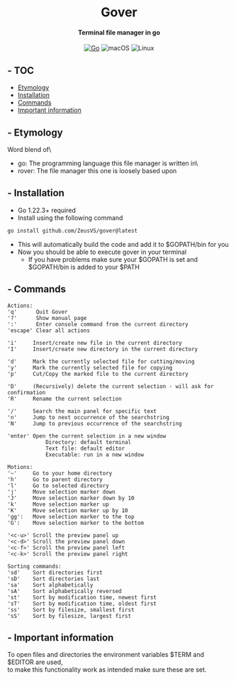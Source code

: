 <div align="center">

# Gover
#### Terminal file manager in go
[![Go](https://img.shields.io/badge/golang-blue?style=for-the-badge&logo=go&logoColor=white&logoSize=auto)](https://go.dev)
![macOS](https://img.shields.io/badge/macOS-black?style=for-the-badge&logo=apple&logoColor=F0F0F0)
![Linux](https://img.shields.io/badge/Linux-FCC624?style=for-the-badge&logo=linux&logoColor=black)

</div>

## - TOC
* [Etymology](#-Etymology)
* [Installation](#-Installation)
* [Commands](#-Commands)
* [Important information](#-Important-information)

## - Etymology
Word blend of\
* go: The programming language this file manager is written in\
* rover: The file manager this one is loosely based upon

## - Installation
* Go 1.22.3+ required
* Install using the following command
```bash
go install github.com/ZeusVS/gover@latest
```
* This will automatically build the code and add it to $GOPATH/bin for you
* Now you should be able to execute gover in your terminal
    * If you have problems make sure your $GOPATH is set and $GOPATH/bin is added to your $PATH

## - Commands
```
Actions:
'q'      Quit Gover
'?'      Show manual page
':'      Enter console command from the current directory
'escape' Clear all actions

'i'     Insert/create new file in the current directory
'I'     Insert/create new directory in the current directory

'd'     Mark the currently selected file for cutting/moving
'y'     Mark the currently selected file for copying
'p'     Cut/Copy the marked file to the current directory

'D'     (Recursively) delete the current selection - will ask for confirmation
'R'     Rename the current selection

'/'     Search the main panel for specific text
'n'     Jump to next occurrence of the searchstring
'N'     Jump to previous occurrence of the searchstring

'enter' Open the current selection in a new window
            Directory: default terminal
            Text file: default editor
            Executable: run in a new window

Motions:
'~'     Go to your home directory
'h'     Go to parent directory
'l'     Go to selected directory
'j'     Move selection marker down
'J'     Move selection marker down by 10
'k'     Move selection marker up
'K'     Move selection marker up by 10
'gg':   Move selection marker to the top
'G':    Move selection marker to the bottom

'<c-u>' Scroll the preview panel up
'<c-d>' Scroll the preview panel down
'<c-f>' Scroll the preview panel left
'<c-k>' Scroll the preview panel right

Sorting commands:
'sd'    Sort directories first
'sD'    Sort directories last
'sa'    Sort alphabetically
'sA'    Sort alphabetically reversed
'st'    Sort by modification time, newest first
'sT'    Sort by modification time, oldest first
'ss'    Sort by filesize, smallest first
'sS'    Sort by filesize, largest first
```

## - Important information
To open files and directories the environment variables $TERM and $EDITOR are used,\
to make this functionality work as intended make sure these are set.
